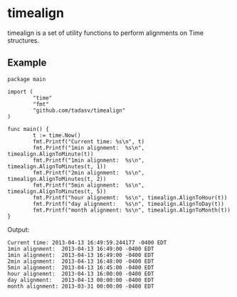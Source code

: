 timealign
=========

timealign is a set of utility functions to perform alignments on Time structures.

Example
-------

	package main

	import (
	        "time"
	        "fmt"
	        "github.com/tadasv/timealign"
	)

	func main() {
	        t := time.Now()
	        fmt.Printf("Current time: %s\n", t)
	        fmt.Printf("1min alignment:  %s\n", timealign.AlignToMinute(t))
	        fmt.Printf("1min alignment:  %s\n", timealign.AlignToMinutes(t, 1))
	        fmt.Printf("2min alignment:  %s\n", timealign.AlignToMinutes(t, 2))
	        fmt.Printf("5min alignment:  %s\n", timealign.AlignToMinutes(t, 5))
	        fmt.Printf("hour alignemnt:  %s\n", timealign.AlignToHour(t))
	        fmt.Printf("day alignment:   %s\n", timealign.AlignToDay(t))
	        fmt.Printf("month alignment: %s\n", timealign.AlignToMonth(t))
	}

Output:

	Current time: 2013-04-13 16:49:59.244177 -0400 EDT
	1min alignment:  2013-04-13 16:49:00 -0400 EDT
	1min alignment:  2013-04-13 16:49:00 -0400 EDT
	2min alignment:  2013-04-13 16:48:00 -0400 EDT
	5min alignment:  2013-04-13 16:45:00 -0400 EDT
	hour alignemnt:  2013-04-13 16:00:00 -0400 EDT
	day alignment:   2013-04-13 00:00:00 -0400 EDT
	month alignment: 2013-03-31 00:00:00 -0400 EDT
